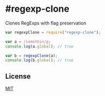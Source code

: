 # #regexp-clone

Clones RegExps with flag preservation

```js
var regexpClone = require("regexp-clone");

var a = /somethin/g;
console.log(a.global); // true

var b = regexpClone(a);
console.log(b.global); // true
```

## License

[MIT](https://github.com/aheckmann/regexp-clone/blob/master/LICENSE)
